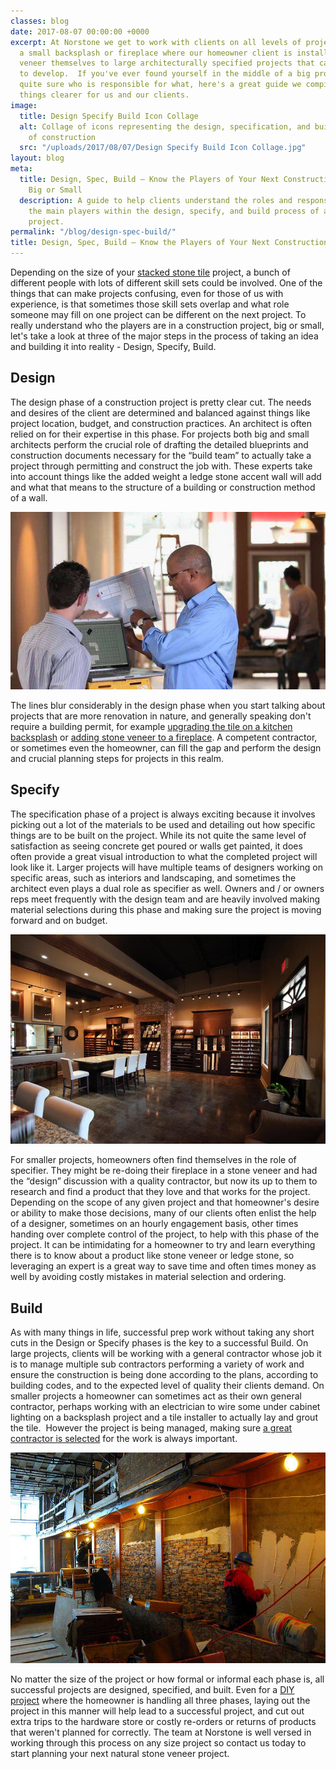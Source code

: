 ```yaml
---
classes: blog
date: 2017-08-07 00:00:00 +0000
excerpt: At Norstone we get to work with clients on all levels of projects – from
  a small backsplash or fireplace where our homeowner client is installing the stone
  veneer themselves to large architecturally specified projects that can take years
  to develop.  If you've ever found yourself in the middle of a big project and aren't
  quite sure who is responsible for what, here's a great guide we compiled to make
  things clearer for us and our clients.
image:
  title: Design Specify Build Icon Collage
  alt: Collage of icons representing the design, specification, and build processes
    of construction
  src: "/uploads/2017/08/07/Design Specify Build Icon Collage.jpg"
layout: blog
meta:
  title: Design, Spec, Build – Know the Players of Your Next Construction Project
    Big or Small
  description: A guide to help clients understand the roles and responsibilities of
    the main players within the design, specify, and build process of a construction
    project.
permalink: "/blog/design-spec-build/"
title: Design, Spec, Build – Know the Players of Your Next Construction Project
---
```



Depending on the size of your [stacked stone tile](https://www.norstoneusa.com/products/) project, a bunch of different people with lots of different skill sets could be involved.  One of the things that can make projects confusing, even for those of us with experience, is that sometimes those skill sets overlap and what role someone may fill on one project can be different on the next project.  To really understand who the players are in a construction project, big or small, let's take a look at three of the major steps in the process of taking an idea and building it into reality - Design, Specify, Build.

## Design

The design phase of a construction project is pretty clear cut.  The needs and desires of the client are determined and balanced against things like project location, budget, and construction practices.  An architect is often relied on for their expertise in this phase.  For projects both big and small architects perform the crucial role of drafting the detailed blueprints and construction documents necessary for the “build team” to actually take a project through permitting and construct the job with.  These experts take into account things like the added weight a ledge stone accent wall will add and what that means to the structure of a building or construction method of a wall.

![Architect meeting with client during the design phase of a construction project](/uploads/2017/08/07/Design%20Specify%20Build%20-%20Architect%20Meeting%20with%20Client.jpg)

The lines blur considerably in the design phase when you start talking about projects that are more renovation in nature, and generally speaking don't require a building permit, for example [upgrading the tile on a kitchen backsplash](https://www.norstoneusa.com/blog/light-and-bright-aztec-stacked-stone-backsplash-in-orlando-fl/) or [adding stone veneer to a fireplace](https://www.norstoneusa.com/blog/two-toned-modern-fireplace-in-ft-collins-co/).  A competent contractor, or sometimes even the homeowner, can fill the gap and perform the design and crucial planning steps for projects in this realm.

## Specify

The specification phase of a project is always exciting because it involves picking out a lot of the materials to be used and detailing out how specific things are to be built on the project.  While its not quite the same level of satisfaction as seeing concrete get poured or walls get painted, it does often provide a great visual introduction to what the completed project will look like it.  Larger projects will have multiple teams of designers working on specific areas, such as interiors and landscaping, and sometimes the architect even plays a dual role as specifier as well.  Owners and / or owners reps meet frequently with the design team and are heavily involved making material selections during this phase and making sure the project is moving forward and on budget.

![Design center used in the specification and selection phase of a construction project](/uploads/2017/08/07/Design%20Specify%20Build%20-%20Design%20Center.jpg)

For smaller projects, homeowners often find themselves in the role of specifier.  They might be re-doing their fireplace in a stone veneer and had the “design” discussion with a quality contractor, but now its up to them to research and find a product that they love and that works for the project.  Depending on the scope of any given project and that homeowner's desire or ability to make those decisions, many of our clients often enlist the help of a designer, sometimes on an hourly engagement basis, other times handing over complete control of the project, to help with this phase of the project.  It can be intimidating for a homeowner to try and learn everything there is to know about a product like stone veneer or ledge stone, so leveraging an expert is a great way to save time and often times money as well by avoiding costly mistakes in material selection and ordering.

## Build

As with many things in life, successful prep work without taking any short cuts in the Design or Specify phases is the key to a successful Build.  On large projects, clients will be working with a general contractor whose job it is to manage multiple sub contractors performing a variety of work and ensure the construction is being done according to the plans, according to building codes, and to the  expected level of quality their clients demand.  On smaller projects a homeowner can sometimes act as their own general contractor, perhaps working with an electrician to wire some under cabinet lighting on a backsplash project and a tile installer to actually lay and grout the tile.  However the project is being managed, making sure [a great contractor is selected](https://www.norstoneusa.com/blog/selecting-the-right-installer-for-your-next-tile-or-stone-project/) for the work is always important.

![Stone masons installing stone veneer panels during the build phase of a construction project](/uploads/2017/08/07/Design%20Specify%20Build%20-%20Stone%20Veneer%20Installation.jpg)

No matter the size of the project or how formal or informal each phase is, all successful projects are designed, specified, and built.  Even for a [DIY project](https://www.norstoneusa.com/blog/norstone-diy-infographic/) where the homeowner is handling all three phases, laying out the project in this manner will help lead to a successful project, and cut out extra trips to the hardware store or costly re-orders or returns of products that weren't planned for correctly.  The team at Norstone is well versed in working through this process on any size project so contact us today to start planning your next natural stone veneer project.
